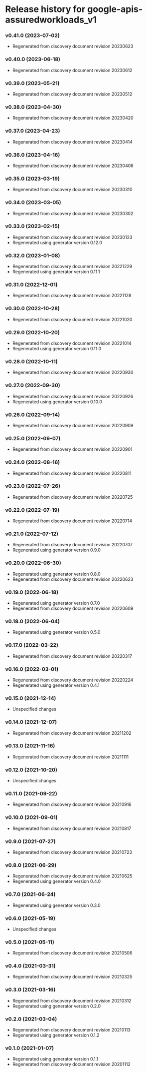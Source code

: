 # Release history for google-apis-assuredworkloads_v1

### v0.41.0 (2023-07-02)

* Regenerated from discovery document revision 20230623

### v0.40.0 (2023-06-18)

* Regenerated from discovery document revision 20230612

### v0.39.0 (2023-05-21)

* Regenerated from discovery document revision 20230512

### v0.38.0 (2023-04-30)

* Regenerated from discovery document revision 20230420

### v0.37.0 (2023-04-23)

* Regenerated from discovery document revision 20230414

### v0.36.0 (2023-04-16)

* Regenerated from discovery document revision 20230406

### v0.35.0 (2023-03-19)

* Regenerated from discovery document revision 20230310

### v0.34.0 (2023-03-05)

* Regenerated from discovery document revision 20230302

### v0.33.0 (2023-02-15)

* Regenerated from discovery document revision 20230123
* Regenerated using generator version 0.12.0

### v0.32.0 (2023-01-08)

* Regenerated from discovery document revision 20221229
* Regenerated using generator version 0.11.1

### v0.31.0 (2022-12-01)

* Regenerated from discovery document revision 20221128

### v0.30.0 (2022-10-28)

* Regenerated from discovery document revision 20221020

### v0.29.0 (2022-10-20)

* Regenerated from discovery document revision 20221014
* Regenerated using generator version 0.11.0

### v0.28.0 (2022-10-11)

* Regenerated from discovery document revision 20220930

### v0.27.0 (2022-09-30)

* Regenerated from discovery document revision 20220926
* Regenerated using generator version 0.10.0

### v0.26.0 (2022-09-14)

* Regenerated from discovery document revision 20220909

### v0.25.0 (2022-09-07)

* Regenerated from discovery document revision 20220901

### v0.24.0 (2022-08-16)

* Regenerated from discovery document revision 20220811

### v0.23.0 (2022-07-26)

* Regenerated from discovery document revision 20220725

### v0.22.0 (2022-07-19)

* Regenerated from discovery document revision 20220714

### v0.21.0 (2022-07-12)

* Regenerated from discovery document revision 20220707
* Regenerated using generator version 0.9.0

### v0.20.0 (2022-06-30)

* Regenerated using generator version 0.8.0
* Regenerated from discovery document revision 20220623

### v0.19.0 (2022-06-18)

* Regenerated using generator version 0.7.0
* Regenerated from discovery document revision 20220609

### v0.18.0 (2022-06-04)

* Regenerated using generator version 0.5.0

### v0.17.0 (2022-03-22)

* Regenerated from discovery document revision 20220317

### v0.16.0 (2022-03-01)

* Regenerated from discovery document revision 20220224
* Regenerated using generator version 0.4.1

### v0.15.0 (2021-12-14)

* Unspecified changes

### v0.14.0 (2021-12-07)

* Regenerated from discovery document revision 20211202

### v0.13.0 (2021-11-16)

* Regenerated from discovery document revision 20211111

### v0.12.0 (2021-10-20)

* Unspecified changes

### v0.11.0 (2021-09-22)

* Regenerated from discovery document revision 20210916

### v0.10.0 (2021-09-01)

* Regenerated from discovery document revision 20210817

### v0.9.0 (2021-07-27)

* Regenerated from discovery document revision 20210723

### v0.8.0 (2021-06-29)

* Regenerated from discovery document revision 20210625
* Regenerated using generator version 0.4.0

### v0.7.0 (2021-06-24)

* Regenerated using generator version 0.3.0

### v0.6.0 (2021-05-19)

* Unspecified changes

### v0.5.0 (2021-05-11)

* Regenerated from discovery document revision 20210506

### v0.4.0 (2021-03-31)

* Regenerated from discovery document revision 20210325

### v0.3.0 (2021-03-16)

* Regenerated from discovery document revision 20210312
* Regenerated using generator version 0.2.0

### v0.2.0 (2021-03-04)

* Regenerated from discovery document revision 20210113
* Regenerated using generator version 0.1.2

### v0.1.0 (2021-01-07)

* Regenerated using generator version 0.1.1
* Regenerated from discovery document revision 20201112


